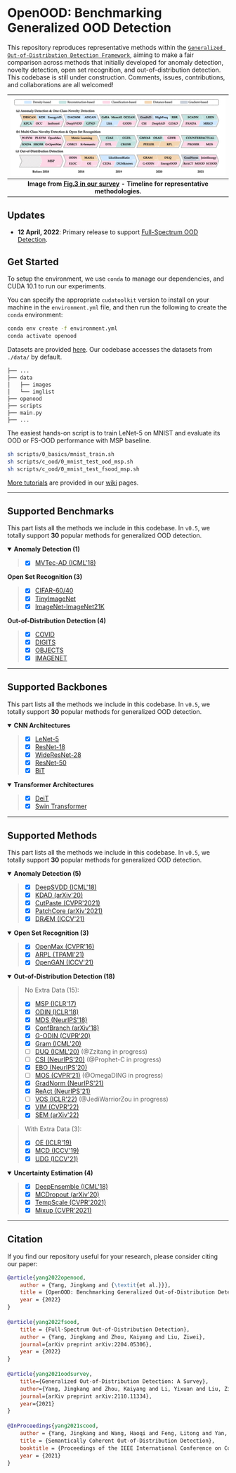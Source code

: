 # OpenOOD: Benchmarking Generalized OOD Detection

This repository reproduces representative methods within the [`Generalized Out-of-Distribution Detection Framework`](https://arxiv.org/abs/2110.11334),
aiming to make a fair comparison across methods that initially developed for anomaly detection, novelty detection, open set recognition, and out-of-distribution detection.
This codebase is still under construction.
Comments, issues, contributions, and collaborations are all welcomed!

| ![timeline.jpg](assets/timeline.jpg) |
|:--:|
| <b>Image from [Fig.3 in our survey](https://arxiv.org/abs/2110.11334) - Timeline for representative methodologies.</b>|


## Updates
- **12 April, 2022**: Primary release to support [Full-Spectrum OOD Detection](https://arxiv.org/abs/2204.05306).

## Get Started


To setup the environment, we use `conda` to manage our dependencies, and CUDA 10.1 to run our experiments.

You can specify the appropriate `cudatoolkit` version to install on your machine in the `environment.yml` file, and then run the following to create the `conda` environment:
```bash
conda env create -f environment.yml
conda activate openood
```

Datasets are provided [here](https://entuedu-my.sharepoint.com/:f:/g/personal/jingkang001_e_ntu_edu_sg/Eso7IDKUKQ9AoY7hm9IU2gIBMWNnWGCYPwClpH0TASRLmg?e=iEYhXO).
Our codebase accesses the datasets from `./data/` by default.
```
├── ...
├── data
│   ├── images
│   └── imglist
├── openood
├── scripts
├── main.py
├── ...
```

The easiest hands-on script is to train LeNet-5 on MNIST and evaluate its OOD or FS-OOD performance with MSP baseline.
```bash
sh scripts/0_basics/mnist_train.sh
sh scripts/c_ood/0_mnist_test_ood_msp.sh
sh scripts/c_ood/0_mnist_test_fsood_msp.sh
```


[More tutorials](https://github.com/Jingkang50/OpenOOD/wiki/Get-Started) are provided in our [wiki]() pages.


---
## Supported Benchmarks
This part lists all the methods we include in this codebase. In `v0.5`, we totally support **30** popular methods for generalized OOD detection.


<details open>
<summary><b>Anomaly Detection (1)</b></summary>

> - [x] [MVTec-AD (ICML'18)](https://github.com/lukasruff/Deep-SVDD-PyTorch)
</details>

<summary><b>Open Set Recognition (3)</b></summary>

> - [x] [CIFAR-60/40](https://github.com/lukasruff/Deep-SVDD-PyTorch)
> - [x] [TinyImageNet](https://github.com/lukasruff/Deep-SVDD-PyTorch)
> - [x] [ImageNet-ImageNet21K](https://github.com/lukasruff/Deep-SVDD-PyTorch)
</details>

<summary><b>Out-of-Distribution Detection (4)</b></summary>

> - [x] [COVID](https://github.com/lukasruff/Deep-SVDD-PyTorch)
> - [x] [DIGITS](https://github.com/lukasruff/Deep-SVDD-PyTorch)
> - [x] [OBJECTS](https://github.com/lukasruff/Deep-SVDD-PyTorch)
> - [x] [IMAGENET](https://github.com/lukasruff/Deep-SVDD-PyTorch)
</details>



---
## Supported Backbones
This part lists all the methods we include in this codebase. In `v0.5`, we totally support **30** popular methods for generalized OOD detection.

<details open>
<summary><b>CNN Architectures</b></summary>

> - [x] [LeNet-5]()
> - [x] [ResNet-18]()
> - [x] [WideResNet-28]()
> - [x] [ResNet-50]()
> - [x] [BiT]()
</details>


<details open>
<summary><b>Transformer Architectures</b></summary>

> - [x] [DeiT]()
> - [x] [Swin Transformer]()
</details>

---
## Supported Methods
This part lists all the methods we include in this codebase. In `v0.5`, we totally support **30** popular methods for generalized OOD detection.


<details open>
<summary><b>Anomaly Detection (5)</b></summary>

> - [x] [DeepSVDD (ICML'18)](https://github.com/lukasruff/Deep-SVDD-PyTorch)
> - [x] [KDAD (arXiv'20)]()
> - [x] [CutPaste (CVPR'2021)]()
> - [x] [PatchCore (arXiv'2021)]()
> - [x] [DRÆM (ICCV'21)]()
</details>


<details open>
<summary><b>Open Set Recognition (3)</b></summary>

> - [x] [OpenMax (CVPR'16)](https://github.com/13952522076/Open-Set-Recognition)
> - [x] [ARPL (TPAMI'21)](https://github.com/iCGY96/ARPL)
> - [x] [OpenGAN (ICCV'21)](https://github.com/aimerykong/OpenGAN/tree/main/utils)
</details>


<details open>
<summary><b>Out-of-Distribution Detection (18)</b></summary>

> No Extra Data (15):
> - [x] [MSP (ICLR'17)]()
> - [x] [ODIN (ICLR'18)]()
> - [x] [MDS (NeurIPS'18)]()
> - [x] [ConfBranch (arXiv'18)](https://github.com/uoguelph-mlrg/confidence_estimation)
> - [x] [G-ODIN (CVPR'20)](https://github.com/guyera/Generalized-ODIN-Implementation)
> - [x] [Gram (ICML'20)](https://github.com/VectorInstitute/gram-ood-detection)
> - [ ] [DUQ (ICML'20)](https://github.com/y0ast/deterministic-uncertainty-quantification) (@Zzitang in progress)
> - [ ] [CSI (NeurIPS'20)](https://github.com/alinlab/CSI) (@Prophet-C in progress)
> - [x] [EBO (NeurIPS'20)](https://github.com/wetliu/energy_ood)
> - [ ] [MOS (CVPR'21)](https://github.com/deeplearning-wisc/large_scale_ood) (@OmegaDING in progress)
> - [x] [GradNorm (NeurIPS'21)](https://github.com/deeplearning-wisc/gradnorm_ood)
> - [x] [ReAct (NeurIPS'21)](https://github.com/deeplearning-wisc/react)
> - [ ] [VOS (ICLR'22)](https://github.com/deeplearning-wisc/vos) (@JediWarriorZou in progress)
> - [x] [VIM (CVPR'22)](https://ooddetection.github.io/)
> - [x] [SEM (arXiv'22)](https://arxiv.org/abs/2204.05306)

> With Extra Data (3):
> - [x] [OE (ICLR'19)]()
> - [x] [MCD (ICCV'19)]()
> - [x] [UDG (ICCV'21)]()
</details>


<details open>
<summary><b>Uncertainty Estimation (4)</b></summary>

> - [x] [DeepEnsemble (ICML'18)](https://github.com/lukasruff/Deep-SVDD-PyTorch)
> - [x] [MCDropout (arXiv'20)]()
> - [x] [TempScale (CVPR'2021)]()
> - [x] [Mixup (CVPR'2021)]()
</details>

---
## Citation
If you find our repository useful for your research, please consider citing our paper:
```bibtex
@article{yang2022openood,
    author = {Yang, Jingkang and {\textit{et al.}}},
    title = {OpenOOD: Benchmarking Generalized Out-of-Distribution Detection},
    year = {2022}
}

@article{yang2022fsood,
    title = {Full-Spectrum Out-of-Distribution Detection},
    author = {Yang, Jingkang and Zhou, Kaiyang and Liu, Ziwei},
    journal={arXiv preprint arXiv:2204.05306},
    year = {2022}
}

@article{yang2021oodsurvey,
    title={Generalized Out-of-Distribution Detection: A Survey},
    author={Yang, Jingkang and Zhou, Kaiyang and Li, Yixuan and Liu, Ziwei},
    journal={arXiv preprint arXiv:2110.11334},
    year={2021}
}

@InProceedings{yang2021scood,
    author = {Yang, Jingkang and Wang, Haoqi and Feng, Litong and Yan, Xiaopeng and Zheng, Huabin and Zhang, Wayne and Liu, Ziwei},
    title = {Semantically Coherent Out-of-Distribution Detection},
    booktitle = {Proceedings of the IEEE International Conference on Computer Vision},
    year = {2021}
}
```
